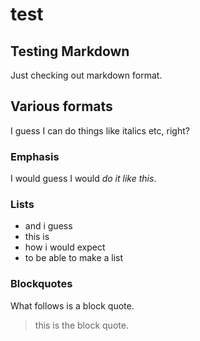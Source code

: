 # test

## Testing Markdown #

Just checking out markdown format.

## Various formats #

I guess I can do things like italics etc, right?

### Emphasis #

I would guess I would *do it like this*.

### Lists #

- and i guess
- this is 
- how i would expect
- to be able to make a list

### Blockquotes #

What follows is a block quote.
>this is the block quote.


